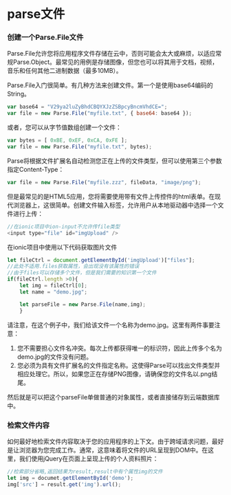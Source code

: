# parse文件

### 创建一个Parse.File文件

Parse.File允许您将应用程序文件存储在云中，否则可能会太大或麻烦，以适应常规Parse.Object。最常见的用例是存储图像，但您也可以将其用于文档，视频，音乐和任何其他二进制数据（最多10MB）。

Parse.File入门很简单。有几种方法来创建文件。第一个是使用base64编码的String。

```js
var base64 = "V29ya2luZyBhdCBQYXJzZSBpcyBncmVhdCE=";
var file = new Parse.File("myfile.txt", { base64: base64 });
```

或者，您可以从字节值数组创建一个文件：

```js
var bytes = [ 0xBE, 0xEF, 0xCA, 0xFE ];
var file = new Parse.File("myfile.txt", bytes);
```

Parse将根据文件扩展名自动检测您正在上传的文件类型，但可以使用第三个参数指定Content-Type：

```js
var file = new Parse.File("myfile.zzz", fileData, "image/png");
```

但是最常见的是HTML5应用，您将需要使用带有文件上传控件的html表单。在现代浏览器上，这很简单。创建文件输入标签，允许用户从本地驱动器中选择一个文件进行上传：

```js
//在ionic项目中ion-input不允许传file类型
<input type="file" id="imgUpload" />
```

在ionic项目中使用以下代码获取图片文件

```js
let fileCtrl = document.getElementById('imgUpload')["files"];
//此处不适用.files获取属性，会出现没有该属性的错误
//由于files可以存储多个文件，但是我们需要的知识第一个文件
if(fileCtrl.length >0){
    let img = fileCtrl[0];
    let name = "demo.jpg";

    let parseFile = new Parse.File(name,img);
    }
```

请注意，在这个例子中，我们给该文件一个名称为demo.jpg。这里有两件事要注意：

1. 您不需要担心文件名冲突。每次上传都获得唯一的标识符，因此上传多个名为demo.jpg的文件没有问题。
2. 您必须为具有文件扩展名的文件指定名称。这使得Parse可以找出文件类型并相应处理它。所以，如果您正在存储PNG图像，请确保您的文件名以.png结尾。

然后就是可以把这个parseFile单做普通的对象属性，或者直接储存到云端数据库中。

### 检索文件内容

如何最好地检索文件内容取决于您的应用程序的上下文。由于跨域请求问题，最好是让浏览器为您完成工作。通常，这意味着将文件的URL呈现到DOM中。在这里，我们使用jQuery在页面上呈现上传的个人资料照片：

```js
//检索部分省略,返回结果为result,result中有个属性img的文件
let img = documet.getElementById('demo');
img['src'] = result.get('img').url();
```



